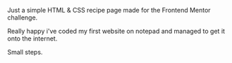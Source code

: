 Just a simple HTML & CSS recipe page made for the Frontend Mentor challenge.

Really happy i've coded my first website on notepad and managed to get it onto the internet.

Small steps.
